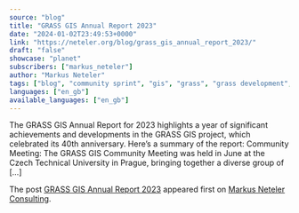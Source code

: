 ```yaml
---
source: "blog"
title: "GRASS GIS Annual Report 2023"
date: "2024-01-02T23:49:53+0000"
link: "https://neteler.org/blog/grass_gis_annual_report_2023/"
draft: "false"
showcase: "planet"
subscribers: ["markus_neteler"]
author: "Markus Neteler"
tags: ["blog", "community sprint", "gis", "grass", "grass development", "osgeo"]
languages: ["en_gb"]
available_languages: ["en_gb"]
---
```


<p>The GRASS GIS Annual Report for 2023 highlights a year of significant achievements and developments in the GRASS GIS project, which celebrated its 40th anniversary. Here&#8217;s a summary of the report: Community Meeting: The GRASS GIS Community Meeting was held in June at the Czech Technical University in Prague, bringing together a diverse group of [&#8230;]</p>
<p>The post <a href="https://neteler.org/blog/grass_gis_annual_report_2023/">GRASS GIS Annual Report 2023</a> appeared first on <a href="https://neteler.org">Markus Neteler Consulting</a>.</p>
